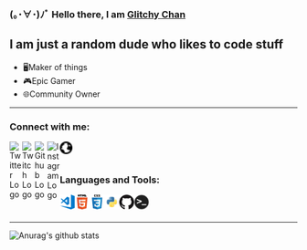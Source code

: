 ### (｡･∀･)ﾉﾞ Hello there, I am [Glitchy Chan](https://glitchchan.carrd.co)

## I am just a random dude who likes to code stuff

- 🖥️Maker of things
- 🎮Epic Gamer
- 🌐Community Owner
---

### Connect with me:


[<img align="left" alt="Twitter Logo" width="22px" src="https://www.vectorlogo.zone/logos/twitter/twitter-official.svg" />](https://twitter.com/glitchychan)
[<img align="left" alt="Twitch Logo" width="22px" src="https://www.vectorlogo.zone/logos/twitch/twitch-tile.svg" />](https://twitch.tv/gl1tchychan)
[<img align="left" alt="Github Logo" width="22px" src="https://www.vectorlogo.zone/logos/github/github-tile.svg" />](https://github.com/Glitchy-Chan)
[<img align="left" alt="Instagram Logo" width="22px" src="https://www.vectorlogo.zone/logos/instagram/instagram-icon.svg" />](https://instagram.com/gl1tchychan)
[<img align="left" alt="Glitchy-Chan Website" width="22px" src="https://raw.githubusercontent.com/iconic/open-iconic/master/svg/globe.svg" />](https://glitchchan.carrd.co)
<br>
<br>
### Languages and Tools:

<img align="left" alt="Visual Studio Code" width="26px" src="https://raw.githubusercontent.com/github/explore/80688e429a7d4ef2fca1e82350fe8e3517d3494d/topics/visual-studio-code/visual-studio-code.png" />
<img align="left" alt="HTML5" width="26px" src="https://raw.githubusercontent.com/github/explore/80688e429a7d4ef2fca1e82350fe8e3517d3494d/topics/html/html.png" />
<img align="left" alt="HTML5" width="26px" src="https://raw.githubusercontent.com/github/explore/80688e429a7d4ef2fca1e82350fe8e3517d3494d/topics/css/css.png" />
<img align="left" alt="HTML5" width="26px" src="https://raw.githubusercontent.com/github/explore/80688e429a7d4ef2fca1e82350fe8e3517d3494d/topics/python/python.png" />
<img align="left" alt="GitHub" width="26px" src="https://raw.githubusercontent.com/github/explore/78df643247d429f6cc873026c0622819ad797942/topics/github/github.png" />
<img align="left" alt="HTML5" width="26px" src="https://raw.githubusercontent.com/github/explore/80688e429a7d4ef2fca1e82350fe8e3517d3494d/topics/terminal/terminal.png" />
<br>
<br>

---

![Anurag's github stats](https://github-readme-stats.vercel.app/api?username=Glitchy-Chan&theme=radical&show_icons=true)
